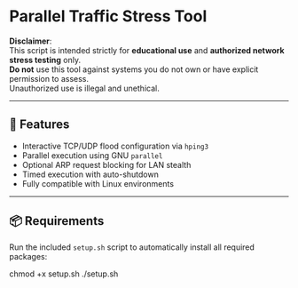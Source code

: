 # Parallel Traffic Stress Tool

**Disclaimer**:  
This script is intended strictly for **educational use** and **authorized network stress testing** only.  
**Do not** use this tool against systems you do not own or have explicit permission to assess.  
Unauthorized use is illegal and unethical.

---

## 🔧 Features

- Interactive TCP/UDP flood configuration via `hping3`
- Parallel execution using GNU `parallel`
- Optional ARP request blocking for LAN stealth
- Timed execution with auto-shutdown
- Fully compatible with Linux environments

---

## 📦 Requirements

Run the included `setup.sh` script to automatically install all required packages:

chmod +x setup.sh
./setup.sh
